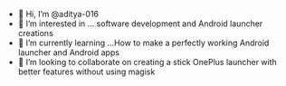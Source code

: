 - 👋 Hi, I’m @aditya-016
- 👀 I’m interested in ... software development and Android launcher creations 
- 🌱 I’m currently learning ...How to make a perfectly working Android launcher and Android apps
- 💞️ I’m looking to collaborate on creating a stick OnePlus launcher with better features without using magisk

<!---
aditya-016/aditya-016 is a ✨ special ✨ repository because its `README.md` (this file) appears on your GitHub profile.
You can click the Preview link to take a look at your changes.
--->
